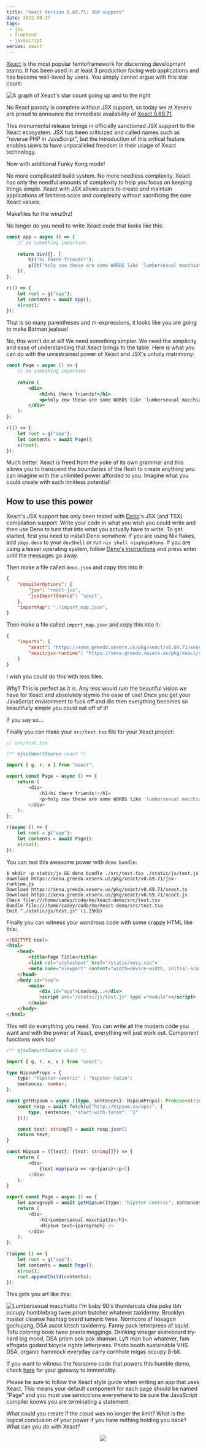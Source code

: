 ```yaml
---
title: "Xeact Version 0.69.71: JSX support"
date: 2022-08-17
tags:
 - jsx
 - frontend
 - javascript
series: xeact
---
```


<xeblog-hero file="the-magician-anime" prompt="The Magician in the style of an anime as a tarot card"></xeblog-hero>

[Xeact](https://github.com/Xe/Xeact) is the most popular femtoframework for
discerning development teams. It has been used in at least 3 production facing
web applications and has become well-loved by users. You simply cannot argue
with this star count:

![A graph of Xeact's star count going up and to the right](https://cdn.xeiaso.net/file/christine-static/blog/star-history-2022817.png)

No React parody is complete without JSX support, so today we at Xeserv are proud
to announce the immediate availability of [Xeact
0.69.71](https://github.com/Xe/Xeact/commit/a9648c112e0e229f0b21ac52f5fb0694ff4fa1fb).

This monumental release brings in officially sanctioned JSX support to the Xeact
ecosystem. JSX has been criticized and called names such as "reverse PHP in
JavaScript", but the introduction of this critical feature enables users to have
unparalleled freedom in their usage of Xeact technology.

<xeblog-conv name="Numa" mood="delet">Now with additional Funky Kong
mode!</xeblog-conv>

No more complicated build system. No more needless complexity. Xeact has only
the needful amounts of complexity to help you focus on keeping things simple.
Xeact with JSX allows users to create and maintain applications of limitless
scale and complexity without sacrificing the core Xeact values.

<xeblog-conv name="Numa" mood="delet">Makefiles for the winz0rz!</xeblog-conv>

No longer do you need to write Xeact code that looks like this:

```javascript
const app = async () => {
    // do something important.
    
    return div({}, [
        h1("hi there friends!"),
        p([t("holy cow these are some WORDS like 'lumbersexual macchiatto'. I don't know what they mean though!")]),
    ]),
};

r(() => {
    let root = g("app");
    let contents = await app();
    x(root);
});
```

That is so many parentheses and m-expressions, it looks like you are going to
make Batman jealous!

No, this won't do at all! We need something simpler. We need the simplicity and
ease of understanding that Xeact brings to the table. Here is what you can do
with the unrestrained power of Xeact and JSX's unholy matrimony:

```jsx
const Page = async () => {
    // do something important
    
    return (
        <div>
            <h1>hi there friends!</h1>
            <p>holy cow these are some WORDS like 'lumbersexual macchiatto'. I don't know what they mean though!"</p>
        </div>
    );
};

r(() => {
    let root = g("app");
    let contents = await Page();
    x(root);
});
```

Much better. Xeact is freed from the yoke of its own grammar and this allows you
to transcend the boundaries of the flesh to create anything you can imagine with
the unlimited power afforded to you. Imagine what you could create with such
limitless potential!

## How to use this power

Xeact's JSX support has only been tested with [Deno](https://deno.land)'s JSX
(and TSX) compilation support. Write your code in what you wish you could write
and then use Deno to turn that into what you actually have to write. To get
started, first you need to install Deno somehow. If you are using Nix flakes,
add `pkgs.deno` to your `devShell` or run `nix shell nixpkgs#deno`. If you are
using a lesser operating system, follow [Deno's
instructions](https://deno.land/#installation) and press enter until the
messages go away.

Then make a file called `deno.json` and copy this into it:

```json
{
    "compilerOptions": {
        "jsx": "react-jsx",
        "jsxImportSource": "xeact",
    },
    "importMap": "./import_map.json",
}
```

Then make a file called `import_map.json` and copy this into it:

```json
{
    "imports": {
        "xeact": "https://xena.greedo.xeserv.us/pkg/xeact/v0.69.71/xeact.ts",
        "xeact/jsx-runtime": "https://xena.greedo.xeserv.us/pkg/xeact/v0.69.71/jsx-runtime.js",
    }
}
```

<xeblog-conv name="Cadey" mood="coffee">I wish you could do this with less
files.</xeblog-conv>

<xeblog-conv name="Numa" mood="delet">Why? This is perfect as it is. Any less
would ruin the beautiful vision we have for Xeact and absolutely stymie the ease
of use! Once you get your JavaScript environment to fuck off and die then
everything becomes so beautifully simple you could eat off of it!</xeblog-conv>

<xeblog-conv name="Cadey" mood="facepalm">If you say so...</xeblog-conv>

Finally you can make your `src/test.tsx` file for your Xeact project:

```typescript
// src/test.tsx

/** @jsxImportSource xeact */

import { g, r, x } from "xeact";

export const Page = async () => {
    return (
        <div>
            <h1>hi there friends!</h1>
            <p>holy cow these are some WORDS like 'lumbersexual macchiatto'. I don't know what they mean though!"</p>
        </div>
    );
};

r(async () => {
    let root = g("app");
    let contents = await Page();
    x(root);
});
```

You can test this awesome power with `deno bundle`:

```console
$ mkdir -p static/js && deno bundle ./src/test.tsx ./static/js/test.js
Download https://xena.greedo.xeserv.us/pkg/xeact/v0.69.71/jsx-runtime.js
Download https://xena.greedo.xeserv.us/pkg/xeact/v0.69.71/xeact.ts
Download https://xena.greedo.xeserv.us/pkg/xeact/v0.69.71/xeact.js
Check file:///home/cadey/code/Xe/Xeact-demo/src/test.tsx
Bundle file:///home/cadey/code/Xe/Xeact-demo/src/test.tsx
Emit "./static/js/test.js" (1.25KB)
```

Finally you can witness your wondrous code with some crappy HTML like this:

```html
<!DOCTYPE html>
<html>
    <head>
        <title>Page Title</title>
        <link rel="stylesheet" href="/static/xess.css">
        <meta name="viewport" content="width=device-width, initial-scale=1.0" />
    </head>
    <body id="top">
        <main>
            <div id="app">Loading...</div>
            <script src="/static/js/test.js" type ="module"></script>
        </main>
    </body>
</html>
```

This will do everything you need. You can write all the modern code you want and
with the power of Xeact, everything will just work out. Component functions work
too!

```typescript
/** @jsxImportSource xeact */

import { g, r, x, u } from "xeact";

type HipsumProps = {
    type: "hipster-centric" | "hipster-latin";
    sentences: number;
};

const getHipsum = async ({type, sentences}: HipsumProps): Promise<string[]> => {
    const resp = await fetch(u("http://hipsum.co/api/", {
        type, sentences, "start-with-lorem": "1"
    }));

    const text: string[] = await resp.json()
    return text;
}

const Hipsum = ({text}: {text: string[]}) => {
    return (
        <div>
            {text.map(para => <p>{para}</p>)}
        </div>
    );
}

export const Page = async () => {
    let paragraph = await getHipsum({type: "hipster-centric", sentences: 8});
    return (
        <div>
            <h1>Lumbersexual macchiatto</h1>
            <Hipsum text={paragraph} />
        </div>
    );
};

r(async () => {
    let root = g("app");
    let contents = await Page();
    x(root);
    root.appendChild(contents);
});
```

This gets you art like this:

![Lumbersexual macchiatto I'm baby 90's thundercats chia poke tbh occupy
humblebrag twee prism butcher whatever taxidermy. Brooklyn master cleanse
hashtag beard tumeric twee. Normcore af hexagon gochujang, DSA ascot kitsch
taxidermy. Fanny pack letterpress af squid. Tofu coloring book twee praxis
meggings. Drinking vinegar skateboard try-hard big mood, DSA prism pok pok
shaman. Lyft man bun whatever, fam affogato godard bicycle rights letterpress.
Photo booth sustainable VHS DSA, organic hammock everyday carry cornhole migas
occupy
8-bit.](https://cdn.xeiaso.net/file/christine-static/blog/Screenshot+from+2022-08-17+21-23-37.png)

If you want to witness the fearsome code that powers this humble demo, check
[here](https://github.com/Xe/Xeact-demo) for your gateway to immortality.

<xeblog-conv name="Numa" mood="delet">Please be sure to follow the Xeact style
guide when writing an app that uses Xeact. This means your default component for
each page should be named "Page" and you must use semicolons everywhere to be
sure the JavaScript compiler knows you are terminating a
statement.</xeblog-conv>

What could you create if the cloud was no longer the limit? What is the logical
conclusion of your power if you have nothing holding you back? What can you do
with Xeact?

<center>

![](https://cdn.xeiaso.net/file/christine-static/blog/6qaoh2.jpg)

</center>

